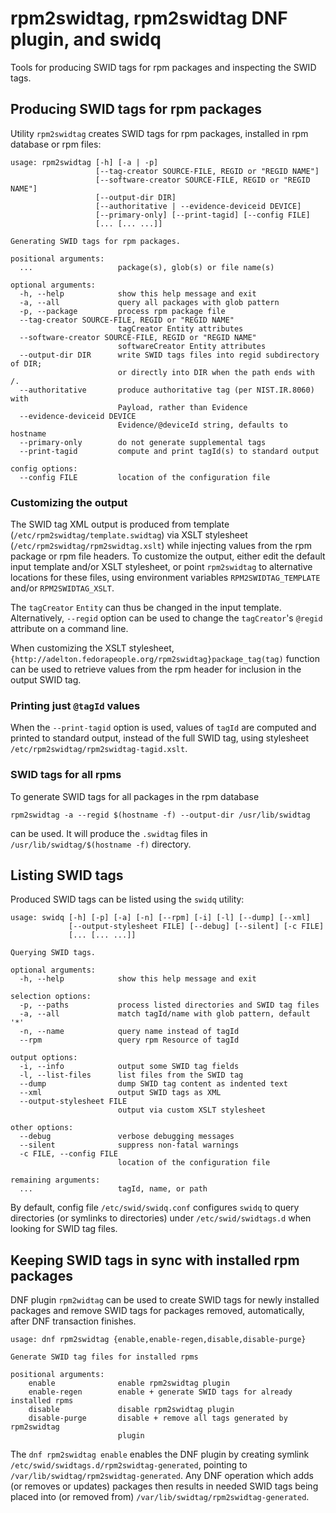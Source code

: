 # rpm2swidtag, rpm2swidtag DNF plugin, and swidq

Tools for producing SWID tags for rpm packages and inspecting the SWID tags.

## Producing SWID tags for rpm packages

Utility `rpm2swidtag` creates SWID tags for rpm packages, installed in
rpm database or rpm files:

```
usage: rpm2swidtag [-h] [-a | -p]
                   [--tag-creator SOURCE-FILE, REGID or "REGID NAME"]
                   [--software-creator SOURCE-FILE, REGID or "REGID NAME"]
                   [--output-dir DIR]
                   [--authoritative | --evidence-deviceid DEVICE]
                   [--primary-only] [--print-tagid] [--config FILE]
                   [... [... ...]]

Generating SWID tags for rpm packages.

positional arguments:
  ...                   package(s), glob(s) or file name(s)

optional arguments:
  -h, --help            show this help message and exit
  -a, --all             query all packages with glob pattern
  -p, --package         process rpm package file
  --tag-creator SOURCE-FILE, REGID or "REGID NAME"
                        tagCreator Entity attributes
  --software-creator SOURCE-FILE, REGID or "REGID NAME"
                        softwareCreator Entity attributes
  --output-dir DIR      write SWID tags files into regid subdirectory of DIR;
                        or directly into DIR when the path ends with /.
  --authoritative       produce authoritative tag (per NIST.IR.8060) with
                        Payload, rather than Evidence
  --evidence-deviceid DEVICE
                        Evidence/@deviceId string, defaults to hostname
  --primary-only        do not generate supplemental tags
  --print-tagid         compute and print tagId(s) to standard output

config options:
  --config FILE         location of the configuration file
```

### Customizing the output

The SWID tag XML output is produced from template
(`/etc/rpm2swidtag/template.swidtag`) via XSLT stylesheet
(`/etc/rpm2swidtag/rpm2swidtag.xslt`) while injecting values from
the rpm package or rpm file headers.
To customize the output, either edit the default input template and/or
XSLT stylesheet, or point `rpm2swidtag` to alternative locations
for these files, using environment variables `RPM2SWIDTAG_TEMPLATE`
and/or `RPM2SWIDTAG_XSLT`.

The `tagCreator` `Entity` can thus be changed in the input template.
Alternatively, `--regid` option can be used to change the
`tagCreator`'s `@regid` attribute on a command line.

When customizing the XSLT stylesheet,
`{http://adelton.fedorapeople.org/rpm2swidtag}package_tag(tag)`
function can be used to retrieve values from the rpm header for
inclusion in the output SWID tag.

### Printing just `@tagId` values

When the `--print-tagid` option is used, values of `tagId` are
computed and printed to standard output, instead of the full
SWID tag, using stylesheet `/etc/rpm2swidtag/rpm2swidtag-tagid.xslt`.

### SWID tags for all rpms

To generate SWID tags for all packages in the rpm database

```
rpm2swidtag -a --regid $(hostname -f) --output-dir /usr/lib/swidtag
```

can be used. It will produce the `.swidtag` files in
`/usr/lib/swidtag/$(hostname -f)` directory.

## Listing SWID tags

Produced SWID tags can be listed using the `swidq` utility:

```
usage: swidq [-h] [-p] [-a] [-n] [--rpm] [-i] [-l] [--dump] [--xml]
             [--output-stylesheet FILE] [--debug] [--silent] [-c FILE]
             [... [... ...]]

Querying SWID tags.

optional arguments:
  -h, --help            show this help message and exit

selection options:
  -p, --paths           process listed directories and SWID tag files
  -a, --all             match tagId/name with glob pattern, default '*'
  -n, --name            query name instead of tagId
  --rpm                 query rpm Resource of tagId

output options:
  -i, --info            output some SWID tag fields
  -l, --list-files      list files from the SWID tag
  --dump                dump SWID tag content as indented text
  --xml                 output SWID tags as XML
  --output-stylesheet FILE
                        output via custom XSLT stylesheet

other options:
  --debug               verbose debugging messages
  --silent              suppress non-fatal warnings
  -c FILE, --config FILE
                        location of the configuration file

remaining arguments:
  ...                   tagId, name, or path
```

By default, config file `/etc/swid/swidq.conf` configures `swidq` to
query directories (or symlinks to directories) under `/etc/swid/swidtags.d`
when looking for SWID tag files.

## Keeping SWID tags in sync with installed rpm packages

DNF plugin `rpm2widtag` can be used to create SWID tags for newly
installed packages and remove SWID tags for packages removed,
automatically, after DNF transaction finishes.

```
usage: dnf rpm2swidtag {enable,enable-regen,disable,disable-purge}

Generate SWID tag files for installed rpms

positional arguments:
    enable              enable rpm2swidtag plugin
    enable-regen        enable + generate SWID tags for already installed rpms
    disable             disable rpm2swidtag plugin
    disable-purge       disable + remove all tags generated by rpm2swidtag
                        plugin
```

The `dnf rpm2swidtag enable` enables the DNF plugin by creating symlink
`/etc/swid/swidtags.d/rpm2swidtag-generated`, pointing to
`/var/lib/swidtag/rpm2swidtag-generated`. Any DNF operation which
adds (or removes or updates) packages then results in needed SWID tags
being placed into (or removed from)
`/var/lib/swidtag/rpm2swidtag-generated`.
